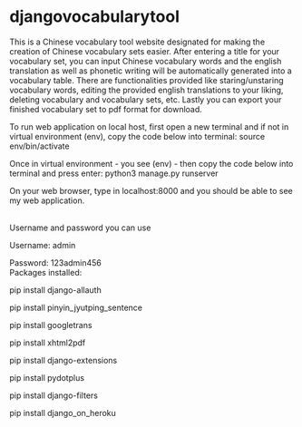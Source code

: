 # djangovocabularytool
This is a Chinese vocabulary tool website designated for making the creation of Chinese vocabulary sets easier. After entering a title for your vocabulary set, you can input Chinese vocabulary words and the english translation as well as phonetic writing will be automatically generated into a vocabulary table. There are  functionalities provided like staring/unstaring vocabulary words, editing the provided english translations to your liking, deleting vocabulary and vocabulary sets, etc. Lastly you can export your finished vocabulary set to pdf format for download.

To run web application on local host, first open a new terminal and if not in virtual environment (env), copy the code below into terminal:
source env/bin/activate

Once in virtual environment - you see (env) - then copy the code below into terminal and press enter:
python3 manage.py runserver

On your web browser, type in localhost:8000 and you should be able to see my web application.

<br>
Username and password you can use

Username: admin

Password: 123admin456
<br>
Packages installed:

pip install django-allauth

pip install pinyin_jyutping_sentence

pip install googletrans

pip install xhtml2pdf

pip install django-extensions

pip install pydotplus

pip install django-filters

pip install django_on_heroku

